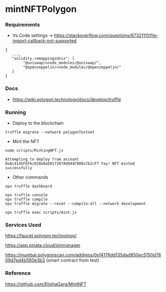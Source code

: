 # mintNFTPolygon

### Requirements

- Vs Code settings -> https://stackoverflow.com/questions/67321111/file-import-callback-not-supported

```
{
   ...,
   "solidity.remappingsUnix": [
        "@uniswap/=node_modules/@uniswap/",
        "@openzeppelin/=node_modules/@openzeppelin/"
   ]
}
```

### Docs

- https://wiki.polygon.technology/docs/develop/truffle


### Running

* Deploy to the blockchain
```
truffle migrate --network polygonTestnet
```

* Mint the NFT
```
node scripts/MintingNFT.js
```


`Attempting to deploy from account  0xAc4145FEF6c828e8aE017207Ad944C988cCb2cF7
Yay! NFT minted successfully`


* Other commands
```
npx truffle dashboard

npx truflle console
npx truffle compile
npx truffle migrate --reset --compile-all --network development

npx truffle exec scripts/mint.js 
```

### Services Used

https://faucet.polygon.technology/

https://app.pinata.cloud/pinmanager

https://mumbai.polygonscan.com/address/0xf4176dd135dad850ec5150d7809d7ed4b560e3b3 (smart contract from test)

### Reference
https://github.com/EtishaGarg/MintNFT